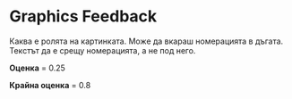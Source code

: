 
# Graphics Feedback #
Каква е ролята на картинката. Може да вкараш   номерацията в дъгата. Текстът да е срещу номерацията, а не под него.

**Оценка** = 0.25

**Крайна оценка** = 0.8
